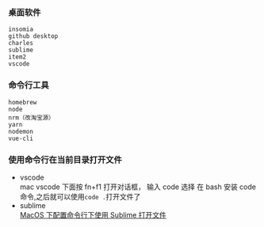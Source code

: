 ### 桌面软件

    insomia
    github desktop
    charles
    sublime
    item2
    vscode

### 命令行工具

    homebrew
    node
    nrm（改淘宝源）
    yarn
    nodemon
    vue-cli

### 使用命令行在当前目录打开文件

- vscode  
  mac vscode 下面按 fn+f1 打开对话框， 输入 code 选择 在 bash 安装 code 命令,之后就可以使用`code .`打开文件了
- sublime  
  [MacOS 下配置命令行下使用 Sublime 打开文件](https://blog.csdn.net/shenlei19911210/article/details/78433449)
